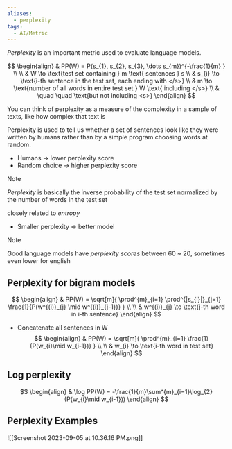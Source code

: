 ```yaml
---
aliases:
  - perplexity
tags:
  - AI/Metric
---
```



_Perplexity_ is an important metric used to evaluate language models. 

$$
\begin{align}
& PP(W) = P(s_{1}, s_{2}, s_{3}, \dots s_{m})^{-\frac{1}{m} } \\ \\
& W \to \text{test set containing } m \text{ sentences } s  \\
& s_{i} \to \text{i-th sentence in the test set, each ending with </s>} \\
& m \to \text{number of all words in entire test set } W \text{ including </s>} \\ & \quad \quad \text{but not including <s>}
\end{align}
$$

You can think of perplexity as a measure of the complexity in a sample of texts, like how complex that text is

Perplexity is used to tell us whether a set of sentences look like they were written by humans rather than by a simple program choosing words at random.

- Humans             -> lower perplexity score
- Random choice -> higher perplexity score

>[!note]
>_Perplexity_ is basically the inverse probability of the test set normalized by the number of words in the test set

closely related to _entropy_

- Smaller perplexity => better model

>[!note]
>Good language models have _perplexity scores_ between 60 ~ 20, sometimes even lower for english


## Perplexity for bigram models
$$
\begin{align}
& PP(W) = \sqrt[m]{ \prod^{m}_{i=1} \prod^{|s_{i}|}_{j=1} \frac{1}{P(w^{(i)}_{j} \mid w^{(i)}_{j-1})} }  \\ \\
& w^{(i)}_{j} \to \text{j-th word in i-th sentence} 
\end{align}
$$
- Concatenate all sentences in W
$$
\begin{align}
& PP(W) = \sqrt[m]{ \prod^{m}_{i=1} \frac{1}{P(w_{i}\mid w_{i-1})} }  \\ \\
& w_{i} \to \text{i-th word in test set}
\end{align}
$$

## Log perplexity
$$
\begin{align}
& \log PP(W) = -\frac{1}{m}\sum^{m}_{i=1}\log_{2}(P(w_{i}\mid w_{i-1}))
\end{align}
$$

## Perplexity Examples
![[Screenshot 2023-09-05 at 10.36.16 PM.png]]


